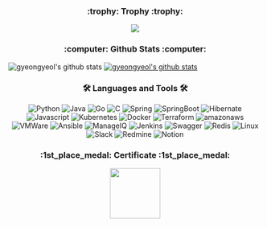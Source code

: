 <h3 align="center">:trophy: Trophy :trophy:</h3>


<p align="center">
  <img alig src="https://github-profile-trophy.vercel.app/?username=gyeongyeol-choi&column=7&margin-w=15&margin-h=15" />
</p>

<h3 align="center">:computer: Github Stats :computer:</h3>

![gyeongyeol's github stats](https://github-readme-stats.vercel.app/api?username=gyeongyeol-choi&show_icons=true)
[![gyeongyeol's github stats](https://github-readme-stats.vercel.app/api/top-langs/?username=gyeongyeol-choi&show_icons=true&hide_border=true&title_color=004386&icon_color=004386&layout=compact&hide=javascript)](https://github.com/gyeongyeol-choi)

<h3 align="center">🛠 Languages and Tools 🛠</h3>

<p align="center">
  <img alt="Python" src ="https://img.shields.io/badge/Python-3776AB.svg?&style=for-the-badge&logo=Python&logoColor=white"/>
  <img alt="Java" src ="https://img.shields.io/badge/Java-007396.svg?&style=for-the-badge&logo=Java&logoColor=white"/>
  <img alt="Go" src ="https://img.shields.io/badge/Go-00ADD8.svg?&style=for-the-badge&logo=Go&logoColor=white"/>
  <img alt="C" src ="https://img.shields.io/badge/C-A8B9CC.svg?&style=for-the-badge&logo=C&logoColor=white"/>
  <img alt="Spring" src ="https://img.shields.io/badge/Spring-6DB33F.svg?&style=for-the-badge&logo=Spring&logoColor=white"/>
  <img alt="SpringBoot" src ="https://img.shields.io/badge/SpringBoot-6DB33F.svg?&style=for-the-badge&logo=SpringBoot&logoColor=white"/>
  <img alt="Hibernate" src ="https://img.shields.io/badge/Hibernate-59666C.svg?&style=for-the-badge&logo=Hibernate&logoColor=white"/>
  <img alt="Javascript" src ="https://img.shields.io/badge/Javascript-F7DF1E.svg?&style=for-the-badge&logo=Javascript&logoColor=white"/>
  <img alt="Kubernetes" src ="https://img.shields.io/badge/Kubernetes-326CE5.svg?&style=for-the-badge&logo=Kubernetes&logoColor=white"/>
  <img alt="Docker" src ="https://img.shields.io/badge/Docker-2496ED.svg?&style=for-the-badge&logo=Docker&logoColor=white"/>
  <img alt="Terraform" src ="https://img.shields.io/badge/Terraform-7B42BC.svg?&style=for-the-badge&logo=Terraform&logoColor=white"/>
  <img alt="amazonaws" src ="https://img.shields.io/badge/aws-232F3E.svg?&style=for-the-badge&logo=amazonaws&logoColor=white"/>
  <img alt="VMWare" src ="https://img.shields.io/badge/VMWare-607078.svg?&style=for-the-badge&logo=VMWare&logoColor=white"/>
  <img alt="Ansible" src ="https://img.shields.io/badge/Ansible-EE0000.svg?&style=for-the-badge&logo=Ansible&logoColor=white"/>
  <img alt="ManageIQ" src ="https://img.shields.io/badge/ManageIQ-EF2929.svg?&style=for-the-badge&logo=ManageIQ&logoColor=white"/>
  <img alt="Jenkins" src ="https://img.shields.io/badge/Jenkins-D24939.svg?&style=for-the-badge&logo=Jenkins&logoColor=white"/>
  <img alt="Swagger" src ="https://img.shields.io/badge/Swagger-85EA2D.svg?&style=for-the-badge&logo=Swagger&logoColor=white"/>
  <img alt="Redis" src ="https://img.shields.io/badge/Redis-DC382D.svg?&style=for-the-badge&logo=Redis&logoColor=white"/>
  <img alt="Linux" src ="https://img.shields.io/badge/Linux-FCC624.svg?&style=for-the-badge&logo=Linux&logoColor=white"/>
  <img alt="Slack" src ="https://img.shields.io/badge/Slack-3E4348.svg?&style=for-the-badge&logo=Slack&logoColor=white"/>
  <img alt="Redmine" src ="https://img.shields.io/badge/Redmine-B32024.svg?&style=for-the-badge&logo=Redmine&logoColor=white"/>
  <img alt="Notion" src ="https://img.shields.io/badge/Redis-DC382D.svg?&style=for-the-badge&logo=Notion&logoColor=white"/>
 </p>

<h3 align="center">:1st_place_medal: Certificate :1st_place_medal:</h3>
<p align="center">
<a href="https://www.credly.com/badges/300e6185-6f5b-4105-96f7-062169a19056/public_url">
<img
src="https://images.credly.com/images/8b8ed108-e77d-4396-ac59-2504583b9d54/cka_from_cncfsite__281_29.png"
style="height : 100px; margin-left : 10px; margin-right : 10px;"/>
</a>
</p>
